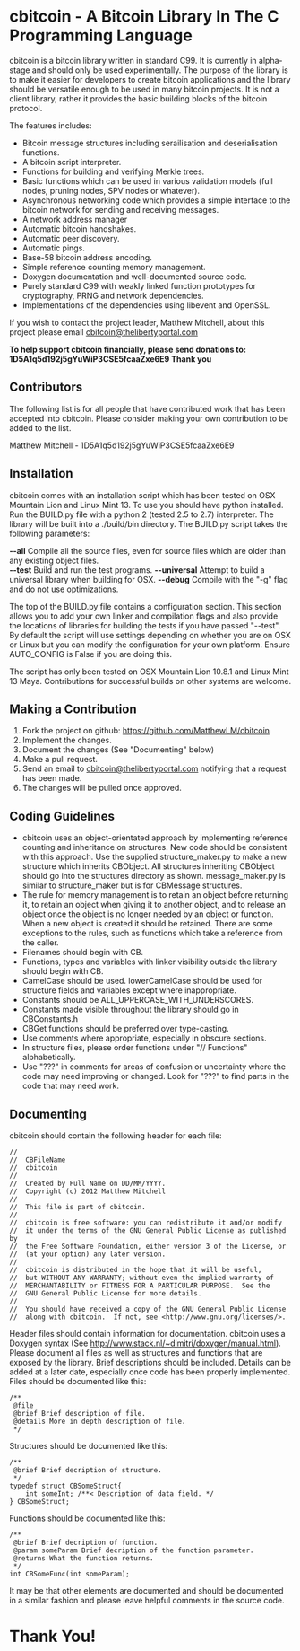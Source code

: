 cbitcoin - A Bitcoin Library In The C Programming Language
==========================================================

cbitcoin is a bitcoin library written in standard C99. It is currently in alpha-stage and should only be used experimentally. The purpose of the library is to make it easier for developers to create bitcoin applications and the library should be versatile enough to be used in many bitcoin projects. It is not a client library, rather it provides the basic building blocks of the bitcoin protocol.

The features includes:

* Bitcoin message structures including serailisation and deserialisation functions.
* A bitcoin script interpreter.
* Functions for building and verifying Merkle trees.
* Basic functions which can be used in various validation models (full nodes, pruning nodes, SPV nodes or whatever).
* Asynchronous networking code which provides a simple interface to the bitcoin network for sending and receiving messages.
* A network address manager
* Automatic bitcoin handshakes.
* Automatic peer discovery.
* Automatic pings.
* Base-58 bitcoin address encoding.
* Simple reference counting memory management.
* Doxygen documentation and well-documented source code.
* Purely standard C99 with weakly linked function prototypes for cryptography, PRNG and network dependencies.
* Implementations of the dependencies using libevent and OpenSSL.

If you wish to contact the project leader, Matthew Mitchell, about this project please email cbitcoin@thelibertyportal.com

**To help support cbitcoin financially, please send donations to: 1D5A1q5d192j5gYuWiP3CSE5fcaaZxe6E9 Thank you**

Contributors
------------

The following list is for all people that have contributed work that has been accepted into cbitcoin. Please consider making your own contribution to be added to the list.

Matthew Mitchell - 1D5A1q5d192j5gYuWiP3CSE5fcaaZxe6E9

Installation
------------

cbitcoin comes with an installation script which has been tested on OSX Mountain Lion and Linux Mint 13. To use you should have python installed. Run the BUILD.py file with a python 2 (tested 2.5 to 2.7) interpreter. The library will be built into a ./build/bin directory. The BUILD.py script takes the following parameters:

**--all** Compile all the source files, even for source files which are older than any existing object files.  
**--test** Build and run the test programs.
**--universal** Attempt to build a universal library when building for OSX.
**--debug** Compile with the "-g" flag and do not use optimizations.  

The top of the BUILD.py file contains a configuration section. This section allows you to add your own linker and compilation flags and also provide the locations of libraries for building the tests if you have passed "--test". By default the script will use settings depending on whether you are on OSX or Linux but you can modify the configuration for your own platform. Ensure AUTO_CONFIG is False if you are doing this.

The script has only been tested on OSX Mountain Lion 10.8.1 and Linux Mint 13 Maya. Contributions for successful builds on other systems are welcome.

Making a Contribution
---------------------

1. Fork the project on github: https://github.com/MatthewLM/cbitcoin
2. Implement the changes.
3. Document the changes (See "Documenting" below)
4. Make a pull request.
5. Send an email to cbitcoin@thelibertyportal.com notifying that a request has been made.
6. The changes will be pulled once approved.

Coding Guidelines
-----------------

* cbitcoin uses an object-orientated approach by implementing reference counting and inheritance on structures. New code should be consistent with this approach. Use the supplied structure_maker.py to make a new structure which inherits CBObject. All structures inheriting CBObject should go into the structures directory as shown. message_maker.py is similar to structure_maker but is for CBMessage structures.
* The rule for memory management is to retain an object before returning it, to retain an object when giving it to another object, and to release an object once the object is no longer needed by an object or function. When a new object is created it should be retained. There are some exceptions to the rules, such as functions which take a reference from the caller.
* Filenames should begin with CB.
* Functions, types and variables with linker visibility outside the library should begin with CB.
* CamelCase should be used. lowerCamelCase should be used for structure fields and variables except where inappropriate.
* Constants should be ALL_UPPERCASE_WITH_UNDERSCORES.
* Constants made visible throughout the library should go in CBConstants.h
* CBGet functions should be preferred over type-casting.
* Use comments where appropriate, especially in obscure sections.
* In structure files, please order functions under "//  Functions" alphabetically.
* Use "???" in comments for areas of confusion or uncertainty where the code may need improving or changed. Look for "???" to find parts in the code that may need work.

Documenting
-----------

cbitcoin should contain the following header for each file:

	//
	//  CBFileName
	//  cbitcoin
	//
	//  Created by Full Name on DD/MM/YYYY.
	//  Copyright (c) 2012 Matthew Mitchell
	//
	//  This file is part of cbitcoin.
	//
	//  cbitcoin is free software: you can redistribute it and/or modify
	//  it under the terms of the GNU General Public License as published by
	//  the Free Software Foundation, either version 3 of the License, or
	//  (at your option) any later version.
	//  
	//  cbitcoin is distributed in the hope that it will be useful,
	//  but WITHOUT ANY WARRANTY; without even the implied warranty of
	//  MERCHANTABILITY or FITNESS FOR A PARTICULAR PURPOSE.  See the
	//  GNU General Public License for more details.
	//
	//  You should have received a copy of the GNU General Public License
	//  along with cbitcoin.  If not, see <http://www.gnu.org/licenses/>.

Header files should contain information for documentation. cbitcoin uses a Doxygen syntax (See http://www.stack.nl/~dimitri/doxygen/manual.html). Please document all files as well as structures and functions that are exposed by the library. Brief descriptions should be included. Details can be added at a later date, especially once code has been properly implemented. Files should be documented like this:

	/**
	 @file
	 @brief Brief description of file.
	 @details More in depth description of file.
	 */

Structures should be documented like this:

	/**
	 @brief Brief decription of structure.
	 */
	typedef struct CBSomeStruct{
		int someInt; /**< Description of data field. */
	} CBSomeStruct;

Functions should be documented like this:

	/**
	 @brief Brief decription of function.
	 @param someParam Brief decription of the function parameter.
	 @returns What the function returns.
	 */
	int CBSomeFunc(int someParam);
 
It may be that other elements are documented and should be documented in a similar fashion and please leave helpful comments in the source code.

Thank You!
==========
